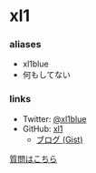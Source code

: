 # xl1

### aliases

- xl1blue
- 何もしてない

### links

- Twitter: [@xl1blue](https://twitter.com/xl1blue)
- GitHub: [xl1](https://github.com/xl1)
    - [ブログ (Gist)](https://gist.github.com/xl1)


[質問はこちら](何もしてないに100の質問)

